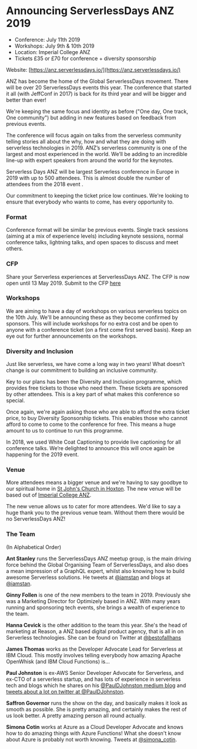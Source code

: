 # Announcing ServerlessDays ANZ 2019


- Conference: July 11th 2019
- Workshops: July 9th & 10th 2019
- Location: Imperial College ANZ
- Tickets £35 or £70 for conference + diversity sponsorship

Website: [https://anz.serverlessdays.io/](https://anz.serverlessdays.io/)

ANZ has become the home of the Global ServerlessDays movement. There will be over 20 ServerlessDays events this year. The conference that started it all (with JeffConf in 2017) is back for its third year and will be bigger and better than ever!

We're keeping the same focus and identity as before ("One day, One track, One community") but adding in new features based on feedback from previous events.

The conference will focus again on talks from the serverless community telling stories all about the why, how and what they are doing with serverless technologies in 2019. ANZ’s serverless community is one of the largest and most experienced in the world. We’ll be adding to an incredible line-up with expert speakers from around the world for the keynotes.

Serverless Days ANZ will be largest Serverless conference in Europe in 2019 with up to 500 attendees. This is almost double the number of attendees from the 2018 event .

Our commitment to keeping the ticket price low continues. We're looking to ensure that everybody who wants to come, has every opportunity to.

### Format

Conference format will be similar be previous events. Single track sessions (aiming at a mix of experience levels) including keynote sessions, normal conference talks, lightning talks, and open spaces to discuss and meet others.

### CFP

Share your Serverless experiences at ServerlessDays ANZ. The CFP is now open until 13 May 2019. Submit to the CFP [here](https://www.papercall.io/serverlessdaysldn2019)

### Workshops

We are aiming to have a day of workshops on various serverless topics on the 10th July. We'll be announcing these as they become confirmed by sponsors. This will include workshops for no extra cost and be open to anyone with a conference ticket (on a first come first served basis).
Keep an eye out for further announcements on the workshops.

### Diversity and Inclusion

Just like serverless, we have come a long way in two years! What doesn’t change is our commitment to building an inclusive community. 

Key to our plans has been the Diversity and Inclusion programme, which provides free tickets to those who need them. These tickets are sponsored by other attendees. This is a key part of what makes this conference so special.

Once again, we're again asking those who are able to afford the extra ticket price, to buy Diversity Sponsorship tickets. This enables those who cannot afford to come to come to the conference for free. This means a huge amount to us to continue to run this programme.

In 2018, we used White Coat Captioning to provide live captioning for all conference talks. We’re delighted to announce this will once again be happening for the 2019 event.

### Venue

More attendees means a bigger venue and we're having to say goodbye to our spiritual home in [St John's Church in Hoxton](http://www.stjohnshoxton.org.uk/). The new venue will be based out of [Imperial College ANZ](https://www.imperial.ac.uk/). 

The new venue allows us to cater for more attendees. We'd like to say a huge thank you to the previous venue team. Without them there would be no ServerlessDays ANZ!

### The Team

(In Alphabetical Order)

__Ant Stanley__ runs the ServerlessDays ANZ meetup group, is the main driving force behind the Global Organising Team of ServerlessDays, and also does a mean impression of a GraphQL expert, whilst also knowing how to build awesome Serverless solutions. He tweets at [@iamstan](https://twitter.com/iamstan) and blogs at [@iamstan](https://medium.com/@iamstan).

__Ginny Follen__ is one of the new members to the team in 2019. Previously she was a Marketing Director for Optimizely based in ANZ. With many years running and sponsoring tech events, she brings a wealth of experience to the team.

__Hanna Cevick__ is the other addition to the team this year. She's the head of marketing at Reason, a ANZ based digital product agency, that is all in on Serverless technologies. She can be found on Twitter at [@bestofallhans](https://twitter.com/bestofallhans)

__James Thomas__ works as the Developer Advocate Lead for Serverless at IBM Cloud. This mostly involves telling everybody how amazing Apache OpenWhisk (and IBM Cloud Functions) is...

__Paul Johnston__ is ex-AWS Senior Developer Advocate for Serverless, and ex-CTO of a serverless startup, and has lots of experience in serverless tech and blogs which he shares on his [@PaulDJohnston medium blog](https://medium.com/@PaulDJohnston) and [tweets about a lot on twitter at @PaulDJohnston](https://twitter.com/pauldjohnston).

__Saffron Governor__ runs the show on the day, and basically makes it look as smooth as possible. She is pretty amazing, and certainly makes the rest of us look better. A pretty amazing person all round actually.

__Simona Cotin__ works at Azure as a Cloud Developer Advocate and knows how to do amazing things with Azure Functions! What she doesn't know about Azure is probably not worth knowing. Tweets at [@simona_cotin](https://twitter.com/simona_cotin).


